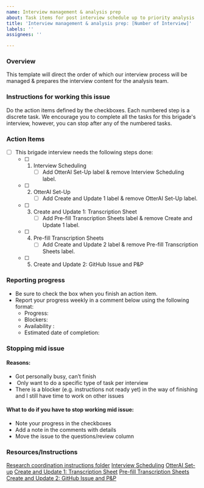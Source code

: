 ```yaml
---
name: Interview management & analysis prep
about: Task items for post interview schedule up to priority analysis
title: 'Interview management & analysis prep: [Number of Interview]'
labels: ''
assignees: ''

---
```


### Overview
This template will direct the order of which our interview process will be managed & prepares the interview content for the analysis team. 

### Instructions for working this issue
Do the action items defined by the checkboxes. Each numbered step is a discrete task. We encourage you to complete all the tasks for this brigade's interview, however, you can stop after any of the numbered tasks.

### Action Items

- [ ] This brigade interview needs the following steps done:
     - [ ] 1. Interview Scheduling
          - [ ] Add OtterAI Set-Up label & remove Interview Scheduling label.
     - [ ] 2. OtterAI Set-Up
          - [ ] Add Create and Update 1 label & remove OtterAI Set-Up label.
     - [ ] 3. Create and Update 1: Transcription Sheet 
          - [ ] Add Pre-fill Transcription Sheets label & remove Create and Update 1 label.
     - [ ] 4. Pre-fill Transcription Sheets
          - [ ] Add Create and Update 2 label & remove Pre-fill Transcription Sheets label.
     - [ ] 5. Create and Update 2: GitHub Issue and P&P
     
### Reporting progress
- Be sure to check the box when you finish an action item.
- Report your progress weekly in a comment below using the following format:
     - Progress: 
     - Blockers: 
     - Availability :
     - Estimated date of completion:
     
### Stopping mid issue 
#### Reasons: 
- Got personally busy, can’t finish
-  Only want to do a specific type of task per interview
- There is a blocker (e.g. instructions not ready yet) in the way of finishing and I still have time to work on other issues 
#### What to do if you have to stop working mid issue:
- Note your progress in the checkboxes 
- Add a note in the comments with details
- Move the issue to the questions/review column 

### Resources/Instructions
[Research coordination instructions folder](https://drive.google.com/drive/u/1/folders/1fjav4S1_YO8s6-4-K6JEHzdGQJt8eQmT)
[Interview Scheduling](https://docs.google.com/document/d/1cMJIZpYGqWACtk7zEoS5Pj5RKwiUioVj_agzZKKICyc/edit#)
[OtterAI Set-up](https://docs.google.com/document/d/1OfbbleSugZegpgblxL6xC8v_sUGIS58T8X13RRC4VQ0/edit#)
[Create and Update 1: Transcription Sheet](https://docs.google.com/document/d/1ZSo1-XfC6gpXT6snyw7UcEororeaZN-lj4UfptcsJ8k/edit?usp=drive_web&ouid=116699334996809624012)
[Pre-fill Transcription Sheets](https://docs.google.com/document/d/1hdOMIFVPTwg_1PmSeUhg-BTpw4HXO2aVDflLXNY754M/edit#)
[Create and Update 2: GitHub Issue and P&P](https://docs.google.com/document/d/1peMLcR1PvPstgctPQgVemS8bD10olch_7-Y7fxY_P58/edit)
